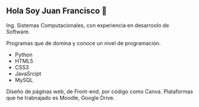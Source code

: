 ## Hola Soy Juan Francisco 👋

Ing. Sistemas Computacionales, con experiencia en desarroolo de Software.

Programas que de domina y conoce un nivel de programación.

* Python
* HTML5
* CSS3
* JavaSrcipt
* MySQL

Diseño de páginas web, de Front-end, por código como Canva. Plataformas que he trabnajado es Moodle, Google Drive.

<!--
**TheKingSpectro/TheKingSpectro** is a ✨ _special_ ✨ repository because its `README.md` (this file) appears on your GitHub profile.

Here are some ideas to get you started:

- 🔭 I’m currently working on ...
- 🌱 I’m currently learning ...
- 👯 I’m looking to collaborate on ...
- 🤔 I’m looking for help with ...
- 💬 Ask me about ...
- 📫 How to reach me: ...
- 😄 Pronouns: ...
- ⚡ Fun fact: ...
-->
